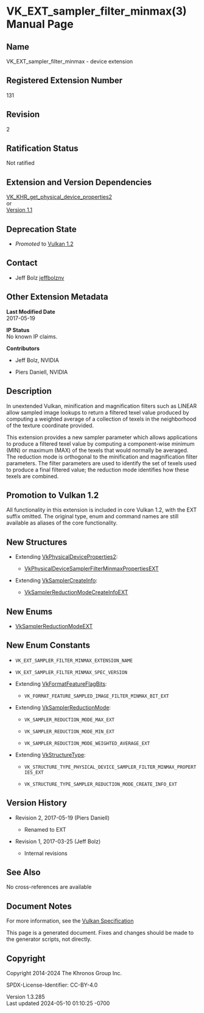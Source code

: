 # VK_EXT_sampler_filter_minmax(3) Manual Page

## Name

VK_EXT_sampler_filter_minmax - device extension



## <a href="#_registered_extension_number" class="anchor"></a>Registered Extension Number

131

## <a href="#_revision" class="anchor"></a>Revision

2

## <a href="#_ratification_status" class="anchor"></a>Ratification Status

Not ratified

## <a href="#_extension_and_version_dependencies" class="anchor"></a>Extension and Version Dependencies

[VK_KHR_get_physical_device_properties2](https://registry.khronos.org/vulkan/specs/1.3-extensions/man/html/VK_KHR_get_physical_device_properties2.html)  
or  
[Version 1.1](#versions-1.1)  

## <a href="#_deprecation_state" class="anchor"></a>Deprecation State

- *Promoted* to <a
  href="https://registry.khronos.org/vulkan/specs/1.3-extensions/html/vkspec.html#versions-1.2-promotions"
  target="_blank" rel="noopener">Vulkan 1.2</a>

## <a href="#_contact" class="anchor"></a>Contact

- Jeff Bolz <a
  href="https://github.com/KhronosGroup/Vulkan-Docs/issues/new?body=%5BVK_EXT_sampler_filter_minmax%5D%20@jeffbolznv%0A*Here%20describe%20the%20issue%20or%20question%20you%20have%20about%20the%20VK_EXT_sampler_filter_minmax%20extension*"
  target="_blank" rel="nofollow noopener"><em></em>jeffbolznv</a>

## <a href="#_other_extension_metadata" class="anchor"></a>Other Extension Metadata

**Last Modified Date**  
2017-05-19

**IP Status**  
No known IP claims.

**Contributors**  
- Jeff Bolz, NVIDIA

- Piers Daniell, NVIDIA

## <a href="#_description" class="anchor"></a>Description

In unextended Vulkan, minification and magnification filters such as
LINEAR allow sampled image lookups to return a filtered texel value
produced by computing a weighted average of a collection of texels in
the neighborhood of the texture coordinate provided.

This extension provides a new sampler parameter which allows
applications to produce a filtered texel value by computing a
component-wise minimum (MIN) or maximum (MAX) of the texels that would
normally be averaged. The reduction mode is orthogonal to the
minification and magnification filter parameters. The filter parameters
are used to identify the set of texels used to produce a final filtered
value; the reduction mode identifies how these texels are combined.

## <a href="#_promotion_to_vulkan_1_2" class="anchor"></a>Promotion to Vulkan 1.2

All functionality in this extension is included in core Vulkan 1.2, with
the EXT suffix omitted. The original type, enum and command names are
still available as aliases of the core functionality.

## <a href="#_new_structures" class="anchor"></a>New Structures

- Extending
  [VkPhysicalDeviceProperties2](https://registry.khronos.org/vulkan/specs/1.3-extensions/man/html/VkPhysicalDeviceProperties2.html):

  - [VkPhysicalDeviceSamplerFilterMinmaxPropertiesEXT](https://registry.khronos.org/vulkan/specs/1.3-extensions/man/html/VkPhysicalDeviceSamplerFilterMinmaxPropertiesEXT.html)

- Extending [VkSamplerCreateInfo](https://registry.khronos.org/vulkan/specs/1.3-extensions/man/html/VkSamplerCreateInfo.html):

  - [VkSamplerReductionModeCreateInfoEXT](https://registry.khronos.org/vulkan/specs/1.3-extensions/man/html/VkSamplerReductionModeCreateInfoEXT.html)

## <a href="#_new_enums" class="anchor"></a>New Enums

- [VkSamplerReductionModeEXT](https://registry.khronos.org/vulkan/specs/1.3-extensions/man/html/VkSamplerReductionModeEXT.html)

## <a href="#_new_enum_constants" class="anchor"></a>New Enum Constants

- `VK_EXT_SAMPLER_FILTER_MINMAX_EXTENSION_NAME`

- `VK_EXT_SAMPLER_FILTER_MINMAX_SPEC_VERSION`

- Extending [VkFormatFeatureFlagBits](https://registry.khronos.org/vulkan/specs/1.3-extensions/man/html/VkFormatFeatureFlagBits.html):

  - `VK_FORMAT_FEATURE_SAMPLED_IMAGE_FILTER_MINMAX_BIT_EXT`

- Extending [VkSamplerReductionMode](https://registry.khronos.org/vulkan/specs/1.3-extensions/man/html/VkSamplerReductionMode.html):

  - `VK_SAMPLER_REDUCTION_MODE_MAX_EXT`

  - `VK_SAMPLER_REDUCTION_MODE_MIN_EXT`

  - `VK_SAMPLER_REDUCTION_MODE_WEIGHTED_AVERAGE_EXT`

- Extending [VkStructureType](https://registry.khronos.org/vulkan/specs/1.3-extensions/man/html/VkStructureType.html):

  - `VK_STRUCTURE_TYPE_PHYSICAL_DEVICE_SAMPLER_FILTER_MINMAX_PROPERTIES_EXT`

  - `VK_STRUCTURE_TYPE_SAMPLER_REDUCTION_MODE_CREATE_INFO_EXT`

## <a href="#_version_history" class="anchor"></a>Version History

- Revision 2, 2017-05-19 (Piers Daniell)

  - Renamed to EXT

- Revision 1, 2017-03-25 (Jeff Bolz)

  - Internal revisions

## <a href="#_see_also" class="anchor"></a>See Also

No cross-references are available

## <a href="#_document_notes" class="anchor"></a>Document Notes

For more information, see the <a
href="https://registry.khronos.org/vulkan/specs/1.3-extensions/html/vkspec.html#VK_EXT_sampler_filter_minmax"
target="_blank" rel="noopener">Vulkan Specification</a>

This page is a generated document. Fixes and changes should be made to
the generator scripts, not directly.

## <a href="#_copyright" class="anchor"></a>Copyright

Copyright 2014-2024 The Khronos Group Inc.

SPDX-License-Identifier: CC-BY-4.0

Version 1.3.285  
Last updated 2024-05-10 01:10:25 -0700
